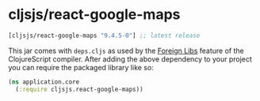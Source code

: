 # cljsjs/react-google-maps

[](dependency)
```clojure
[cljsjs/react-google-maps "9.4.5-0"] ;; latest release
```
[](/dependency)

This jar comes with `deps.cljs` as used by the [Foreign Libs][flibs] feature
of the ClojureScript compiler. After adding the above dependency to your project
you can require the packaged library like so:

```clojure
(ns application.core
  (:require cljsjs.react-google-maps))
```

[flibs]: https://clojurescript.org/reference/packaging-foreign-deps
